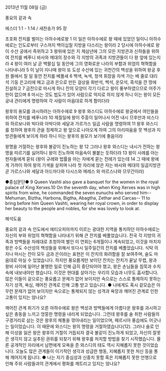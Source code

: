2013년 11월 08일 (금)

풍요의 겉과 속



에스더 1:1 - 1:14 / 새찬송가 95 장


초호화 잔치를 벌이는 아하수에로왕
1 이 일은 아하수에로 왕 때에 있었던 일이니 아하수에로는 인도로부터 구스까지 백이십칠 지방을 다스리는 왕이라 2 당시에 아하수에로 왕이 수산 궁에서 즉위하고 3 왕위에 있은 지 제삼년에 그의 모든 지방관과 신하들을 위하여 잔치를 베푸니 바사와 메대의 장수와 각 지방의 귀족과 지방관들이 다 왕 앞에 있는지라 4 왕이 여러 날 곧 백팔십 일 동안에 그의 영화로운 나라의 부함과 위엄의 혁혁함을 나타내니라 5 이 날이 지나매 왕이 또 도성 수산에 있는 귀천간의 백성을 위하여 왕궁 후원 뜰에서 칠 일 동안 잔치를 베풀새 6 백색, 녹색, 청색 휘장을 자색 가는 베 줄로 대리석 기둥 은고리에 매고 금과 은으로 만든 걸상을 화반석, 백석, 운모석, 흑석을 깐 땅에 진설하고 7 금잔으로 마시게 하니 잔의 모양이 각기 다르고 왕이 풍부하였으므로 어주가 한이 없으며 8 마시는 것도 법도가 있어 사람으로 억지로 하지 않게 하니 이는 왕이 모든 궁내 관리에게 명령하여 각 사람이 마음대로 하게 함이더라 

왕후의 용모를 과시하려는 아하수에로
9 왕후 와스디도 아하수에로 왕궁에서 여인들을 위하여 잔치를 베푸니라 10 제칠일에 왕이 주흥이 일어나서 어전 내시 므후만과 비스다와 하르보나와 빅다와 아박다와 세달과 가르가스 일곱 사람을 명령하여 11 왕후 와스디를 청하여 왕후의 관을 정제하고 왕 앞으로 나아오게 하여 그의 아리따움을 뭇 백성과 지방관들에게 보이게 하라 하니 이는 왕후의 용모가 보기에 좋음이라

왕명을 거절하는 왕후와 불같이 진노하는 왕
12 그러나 왕후 와스디는 내시가 전하는 왕명을 따르기를 싫어하니 왕이 진노하여 마음속이 불붙는 듯하더라 13 왕이 사례를 아는 현자들에게 묻되 (왕이 규례와 법률을 아는 자에게 묻는 전례가 있는데 14 그 때에 왕에게 가까이 하여 왕의 기색을 살피며 나라 첫 자리에 앉은 자는 바사와 메대의 일곱지방관 곧 가르스나와 세달과 아드마다와 다시스와 메레스
와 마르스나와 므무간이라)

●중심문단●
9 Queen Vashti also gave a banquet for the women in the royal palace of King Xerxes.10 On the seventh day, when King Xerxes was in high spirits from wine, he commanded the seven eunuchs who served him-- Mehuman, Biztha, Harbona, Bigtha, Abagtha, Zethar and Carcas-- 11 to bring before him Queen Vashti, wearing her royal crown, in order to display her beauty to the people and nobles, for she was lovely to look at.

해석도움





풍요의 겉과 속
인도에서 에티오피아까지 이르는 광대한 지역을 통치하던 아하수에로는 자신의 부와 위엄의 혁혁함을 나타내기 위해 큰 잔치를 베풀었습니다. 전국 각 지방의 귀족과 방백들을 차례대로 초청하여 벌인 이 연회는 6개월이나 계속되었고, 이것을 마치자 왕은 수도 수산성의 백성들을 위해서 또다시 일주일간의 잔치를 베풀었습니다. 식탁 의자나 마시는 잔이 모두 금과 은이라는 표현은 이 잔치의 화려함을 잘 보여주며, 술도 마음대로 마실 수 있었습니다. 하지만 풍요롭게만 보이던 잔치는 잔치가 끝날 무렵, 왕과 왕비 사이에 일어난 불행한 일로 인해 급히 중단되어야 했고, 왕은 손님들을 침묵과 수치 속에 내보내야만 했습니다. 이것은 현대를 살아가는 우리의 모습과 너무도 흡사합니다. 많은 이들이 겉으로는 풍요롭고 문제가 없어 보이지만 속으로는 스스로 통제하지 못하는 자기 성격, 욕심, 깨어진 관계로 인해 고통 받고 있습니다.
● 나에게도 혹시 겉모습은 아무런 문제가 없어 보이지만 속으로는 통제되지 않는 성격과 욕망과 깨어진 관계로 인한 고통이 있지는 않나요?

깨어진 관계
취기가 오른 아하수에로 왕은 백성과 방백들에게 아름다운 왕후를 과시하고 싶은 충동을 느끼고 엉뚱한 명령을 내리게 되었습니다. 그런데 왕후를 술 취한 사람들의 구경거리로 삼는 것은 왕후의 체통을 깎아내리는 일이었으며, 페르시아 풍습에도 어긋나는 일이었습니다. 이 때문에 와스디는 왕의 명령을 거절하였습니다(12). 그러나 술로 인해 이성을 잃은 왕은 왕후의 거절이 거듭되자 결국 불같이 진노하게 되었고, 자신의 잘못은 생각지 않고 실추된 권위를 되찾기 위해 왕후를 처치할 방법을 찾기 시작했습니다. 물론 공개적인 자리에서 남편에게 모욕을 준 와스디의 태도 역시 지혜롭지 못한 것이었습니다. 오늘도 많은 관계들이 이기적인 생각과 성급한 행동, 지혜롭지 못한 처신 등을 통해 깨어지게 됩니다.
● 나는 자기 중심성과 신중치 못함 혹은 지혜롭지 못한 언행으로 인해 주위 사람들과의 관계에서 평화를 깨트리고 있지는 않나요?